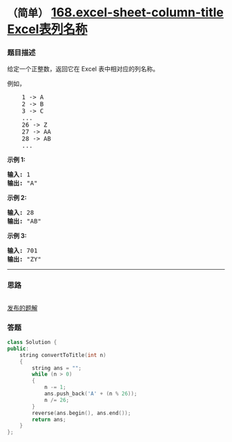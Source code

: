 # `（简单）` [168.excel-sheet-column-title Excel表列名称](https://leetcode-cn.com/problems/excel-sheet-column-title/)

### 题目描述
<p>给定一个正整数，返回它在 Excel 表中相对应的列名称。</p>

<p>例如，</p>

<pre>    1 -> A
    2 -> B
    3 -> C
    ...
    26 -> Z
    27 -> AA
    28 -> AB 
    ...
</pre>

<p><strong>示例 1:</strong></p>

<pre><strong>输入:</strong> 1
<strong>输出:</strong> "A"
</pre>

<p><strong>示例&nbsp;2:</strong></p>

<pre><strong>输入:</strong> 28
<strong>输出:</strong> "AB"
</pre>

<p><strong>示例&nbsp;3:</strong></p>

<pre><strong>输入:</strong> 701
<strong>输出:</strong> "ZY"
</pre>


---
### 思路
```
```

[发布的题解](https://leetcode-cn.com/problems/excel-sheet-column-title/solution/168-by-ikaruga/)

### 答题
``` C++
class Solution {
public:
    string convertToTitle(int n) 
    {
        string ans = "";
        while (n > 0)
        {
            n -= 1;
            ans.push_back('A' + (n % 26));
            n /= 26;
        }
        reverse(ans.begin(), ans.end());
        return ans;
    }
};
```




